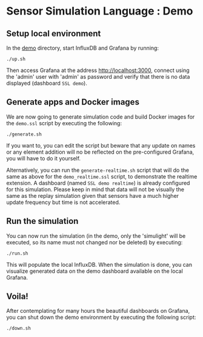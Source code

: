 # Sensor Simulation Language : Demo

## Setup local environment

In the [demo](.) directory, start InfluxDB and Grafana by running:
```
./up.sh
```

Then access Grafana at the address [http://localhost:3000](http://localhost:3000), connect using the 'admin' user with 'admin' as password and verify that there is no data displayed (dashboard `SSL demo`).

## Generate apps and Docker images

We are now going to generate simulation code and build Docker images for the `demo.ssl` script by executing the following:
```
./generate.sh
```
If you want to, you can edit the script but beware that any update on names or any element addition will no be reflected on the pre-configured Grafana, you will have to do it yourself.

Alternatively, you can run the `generate-realtime.sh` script that will do the same as above for the `demo_realtime.ssl` script, to demonstrate the realtime extension. A dashboard (named `SSL demo realtime`) is already configured for this simulation. Please keep in mind that data will not be visually the same as the replay simulation given that sensors have a much higher update frequency but time is not accelerated.

## Run the simulation
You can now run the simulation (in the demo, only the 'simulight' will be executed, so its name must not changed nor be deleted) by executing:
```
./run.sh
```

This will populate the local InfluxDB. When the simulation is done, you can visualize generated data on the demo dashboard available on the local Grafana.

## Voila!

After contemplating for many hours the beautiful dashboards on Grafana, you can shut down the demo environment by executing the following script:
```
./down.sh
```
